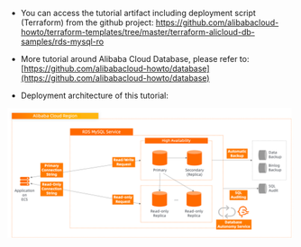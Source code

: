 - You can access the tutorial artifact including deployment script (Terraform) from the github project:
https://github.com/alibabacloud-howto/terraform-templates/tree/master/terraform-alicloud-db-samples/rds-mysql-ro

- More tutorial around Alibaba Cloud Database, please refer to:
[https://github.com/alibabacloud-howto/database](https://github.com/alibabacloud-howto/database)

- Deployment architecture of this tutorial:

![image.png](https://github.com/alibabacloud-howto/terraform-templates/raw/master/terraform-alicloud-db-samples/rds-mysql-ro/images/archi.png)
